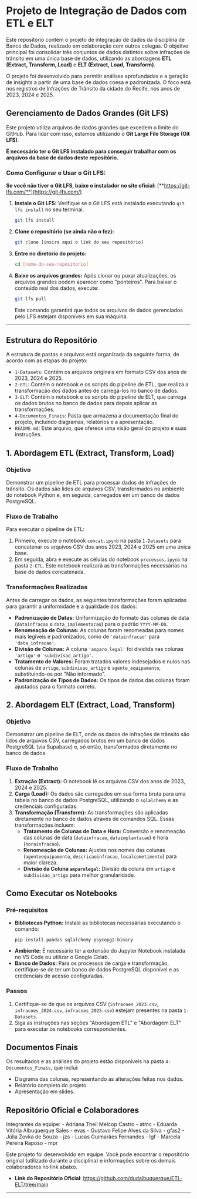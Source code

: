 # Projeto de Integração de Dados com ETL e ELT

Este repositório contém o projeto de integração de dados da disciplina de Banco de Dados, realizado em colaboração com outros colegas. O objetivo principal foi consolidar três conjuntos de dados distintos sobre infrações de trânsito em uma única base de dados, utilizando as abordagens **ETL (Extract, Transform, Load)** e **ELT (Extract, Load, Transform)**.

O projeto foi desenvolvido para permitir análises aprofundadas e a geração de insights a partir de uma base de dados coesa e padronizada. O foco está nos registros de Infrações de Trânsito da cidade do Recife, nos anos de 2023, 2024 e 2025.

## Gerenciamento de Dados Grandes (Git LFS)

Este projeto utiliza arquivos de dados grandes que excedem o limite do GitHub. Para lidar com isso, estamos utilizando o **Git Large File Storage (Git LFS)**.

**É necessário ter o Git LFS instalado para conseguir trabalhar com os arquivos da base de dados deste repositório.**

### Como Configurar e Usar o Git LFS:

**Se você não tiver o Git LFS, baixe o instalador no site oficial:** [**https://git-lfs.com/**](https://git-lfs.com/)

1.  **Instale o Git LFS:**
    Verifique se o Git LFS está instalado executando `git lfs install` no seu terminal.
    ```bash
    git lfs install
    ```
2.  **Clone o repositório (se ainda não o fez):**
    ```bash
    git clone [insira aqui o link do seu repositório]
    ```
3.  **Entre no diretório do projeto:**
    ```bash
    cd [nome-do-seu-repositorio]
    ```
4.  **Baixe os arquivos grandes:**
    Após clonar ou puxar atualizações, os arquivos grandes podem aparecer como "ponteiros". Para baixar o conteúdo real dos dados, execute:
    ```bash
    git lfs pull
    ```
    Este comando garantirá que todos os arquivos de dados gerenciados pelo LFS estejam disponíveis em sua máquina.

---

## Estrutura do Repositório

A estrutura de pastas e arquivos está organizada da seguinte forma, de acordo com as etapas do projeto:

* `1-Datasets`: Contém os arquivos originais em formato CSV dos anos de 2023, 2024 e 2025.
* `2-ETL`: Contém o notebook e os scripts do pipeline de ETL, que realiza a transformação dos dados antes de carregá-los no banco de dados.
* `3-ELT`: Contém o notebook e os scripts do pipeline de ELT, que carrega os dados brutos no banco de dados para depois aplicar as transformações.
* `4-Documentos_Finais`: Pasta que armazena a documentação final do projeto, incluindo diagramas, relatórios e a apresentação.
* `README.md`: Este arquivo, que oferece uma visão geral do projeto e suas instruções.

## 1. Abordagem ETL (Extract, Transform, Load)

### Objetivo
Demonstrar um pipeline de ETL para processar dados de infrações de trânsito. Os dados são lidos de arquivos CSV, transformados no ambiente do notebook Python e, em seguida, carregados em um banco de dados PostgreSQL.

### Fluxo de Trabalho
Para executar o pipeline de ETL:
1.  Primeiro, execute o notebook `concat.ipynb` na pasta `1-Datasets` para concatenar os arquivos CSV dos anos 2023, 2024 e 2025 em uma única base.
2.  Em seguida, abra e execute as células do notebook `processos.ipynb` na pasta `2-ETL`. Este notebook realizará as transformações necessárias na base de dados concatenada.

### Transformações Realizadas
Antes de carregar os dados, as seguintes transformações foram aplicadas para garantir a uniformidade e a qualidade dos dados:
* **Padronização de Datas:** Uniformização do formato das colunas de data (`datainfracao` e `data_implementacao`) para o padrão `YYYY-MM-DD`.
* **Renomeação de Colunas:** As colunas foram renomeadas para nomes mais legíveis e padronizados, como de `'datainfracao'` para `'data_infracao'`.
* **Divisão de Colunas:** A coluna `'amparo_legal'` foi dividida nas colunas `'artigo'` e `'subdivisao_artigo'`.
* **Tratamento de Valores:** Foram tratados valores indesejados e nulos nas colunas de `artigo`, `subdivisao_artigo` e `agente_equipamento`, substituindo-os por "Não informado".
* **Padronização de Tipos de Dados:** Os tipos de dados das colunas foram ajustados para o formato correto.

## 2. Abordagem ELT (Extract, Load, Transform)

### Objetivo
Demonstrar um pipeline de ELT, onde os dados de infrações de trânsito são lidos de arquivos CSV, carregados brutos em um banco de dados PostgreSQL (via Supabase) e, só então, transformados diretamente no banco de dados.

### Fluxo de Trabalho
1.  **Extração (Extract):** O notebook lê os arquivos CSV dos anos de 2023, 2024 e 2025.
2.  **Carga (Load):** Os dados são carregados em sua forma bruta para uma tabela no banco de dados PostgreSQL, utilizando o `sqlalchemy` e as credenciais configuradas.
3.  **Transformação (Transform):** As transformações são aplicadas diretamente no banco de dados através de comandos SQL. Essas transformações incluem:
    * **Tratamento de Colunas de Data e Hora:** Conversão e renomeação das colunas de data (`datainfracao`, `dataimplantacao`) e hora (`horainfracao`).
    * **Renomeação de Colunas:** Ajustes nos nomes das colunas (`agenteequipamento`, `descricaoinfracao`, `localcometimento`) para maior clareza.
    * **Divisão da Coluna `amparolegal`:** Divisão da coluna em `artigo` e `subdivisao_artigo` para melhor granularidade.

## Como Executar os Notebooks

### Pré-requisitos
* **Bibliotecas Python:** Instale as bibliotecas necessárias executando o comando:
    ```
    pip install pandas sqlalchemy psycopg2-binary
    ```
* **Ambiente:** É necessário ter a extensão do Jupyter Notebook instalada no VS Code ou utilizar o Google Colab.
* **Banco de Dados:** Para os processos de carga e transformação, certifique-se de ter um banco de dados PostgreSQL disponível e as credenciais de acesso configuradas.

### Passos
1.  Certifique-se de que os arquivos CSV (`infracoes_2023.csv`, `infracoes_2024.csv`, `infracoes_2025.csv`) estejam presentes na pasta `1-Datasets`.
2.  Siga as instruções nas seções "Abordagem ETL" e "Abordagem ELT" para executar os notebooks correspondentes.

## Documentos Finais

Os resultados e as análises do projeto estão disponíveis na pasta `4-Documentos_Finais`, que inclui:
* Diagrama das colunas, representando as alterações feitas nos dados.
* Relatório completo do projeto.
* Apresentação em slides.

## Repositório Oficial e Colaboradores
Integrantes da equipe:
    - Adriana Theil Melcop Castro - atmc
    - Eduarda Vitória Albuquerque Sales - evas
    - Gustavo Felipe Alves da Silva - gfas2
    - Júlia Zovka de Souza - jzs
    - Lucas Guimarães Fernandes - lgf
    - Marcela Pereira Raposo - mpr

Este projeto foi desenvolvido em equipe. Você pode encontrar o repositório original (utilizado durante a disciplina) e informações sobre os demais colaboradores no link abaixo.
* **Link do Repositório Oficial**: https://github.com/dudalbuquerque/ETL-ELT/tree/main

---
